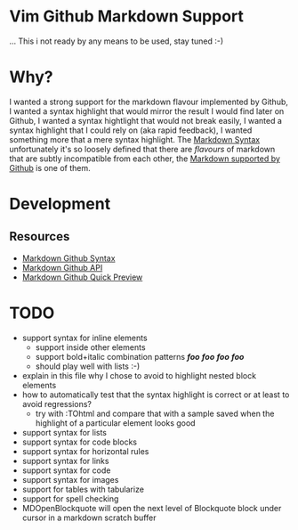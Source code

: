 # Vim Github Markdown Support
... This i not ready by any means to be used, stay tuned :-)

# Why?
I wanted a strong support for the markdown flavour implemented by Github, I wanted a syntax highlight that would mirror the result I would find later on Github, I wanted a syntax hightlight that would not break easily, I wanted a syntax highlight that I could rely on (aka rapid feedback), I wanted something more that a mere syntax highlight. The [Markdown Syntax](http://daringfireball.net/projects/markdown/syntax) unfortunately it's so loosely defined that there are *flavours* of markdown that are subtly incompatible from each other, the [Markdown supported by Github](https://help.github.com/articles/github-flavored-markdown) is one of them.

# Development
## Resources
* [Markdown Github Syntax](https://help.github.com/articles/github-flavored-markdown)
* [Markdown Github API](http://developer.github.com/v3/markdown)
* [Markdown Github Quick Preview](http://github-markdown-preview.heroku.com/)

# TODO
* support syntax for inline elements
  * support inside other elements
  * support bold+italic combination patterns __*foo*__ **_foo_** _**foo**_ *__foo__*
  * should play well with lists :-)
* explain in this file why I chose to avoid to highlight nested block elements
* how to automatically test that the syntax highlight is correct or at least to avoid regressions?
  * try with :TOhtml and compare that with a sample saved when the highlight of a particular element looks good
* support syntax for lists
* support syntax for code blocks
* support syntax for horizontal rules
* support syntax for links
* support syntax for code
* support syntax for images
* support for tables with tabularize
* support for spell checking
* MDOpenBlockquote will open the next level of Blockquote block under cursor in a markdown scratch buffer
